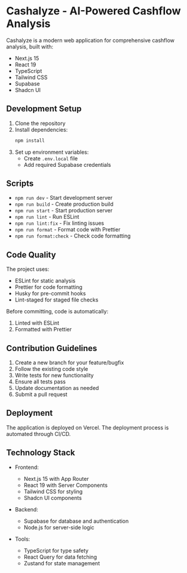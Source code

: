 # Cashalyze - AI-Powered Cashflow Analysis

Cashalyze is a modern web application for comprehensive cashflow analysis, built with:

- Next.js 15
- React 19
- TypeScript
- Tailwind CSS
- Supabase
- Shadcn UI

## Development Setup

1. Clone the repository
2. Install dependencies:
   ```bash
   npm install
   ```
3. Set up environment variables:
   - Create `.env.local` file
   - Add required Supabase credentials

## Scripts

- `npm run dev` - Start development server
- `npm run build` - Create production build
- `npm run start` - Start production server
- `npm run lint` - Run ESLint
- `npm run lint:fix` - Fix linting issues
- `npm run format` - Format code with Prettier
- `npm run format:check` - Check code formatting

## Code Quality

The project uses:
- ESLint for static analysis
- Prettier for code formatting
- Husky for pre-commit hooks
- Lint-staged for staged file checks

Before committing, code is automatically:
1. Linted with ESLint
2. Formatted with Prettier

## Contribution Guidelines

1. Create a new branch for your feature/bugfix
2. Follow the existing code style
3. Write tests for new functionality
4. Ensure all tests pass
5. Update documentation as needed
6. Submit a pull request

## Deployment

The application is deployed on Vercel. The deployment process is automated through CI/CD.

## Technology Stack

- Frontend:
  - Next.js 15 with App Router
  - React 19 with Server Components
  - Tailwind CSS for styling
  - Shadcn UI components

- Backend:
  - Supabase for database and authentication
  - Node.js for server-side logic

- Tools:
  - TypeScript for type safety
  - React Query for data fetching
  - Zustand for state management
